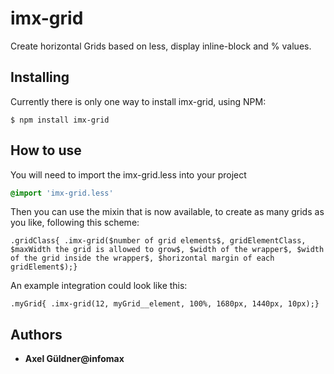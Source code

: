 # imx-grid

Create horizontal Grids based on less, display inline-block and % values.

## Installing

Currently there is only one way to install imx-grid, using NPM:
```
$ npm install imx-grid
```

## How to use

You will need to import the imx-grid.less into your project
```css
@import 'imx-grid.less'
```

Then you can use the mixin that is now available, to create as many grids as you like, following this scheme:
```less
.gridClass{ .imx-grid($number of grid elements$, gridElementClass, $maxWidth the grid is allowed to grow$, $width of the wrapper$, $width of the grid inside the wrapper$, $horizontal margin of each gridElement$);}
```

An example integration could look like this:
```less
.myGrid{ .imx-grid(12, myGrid__element, 100%, 1680px, 1440px, 10px);}
```


## Authors

* **Axel Güldner@infomax**